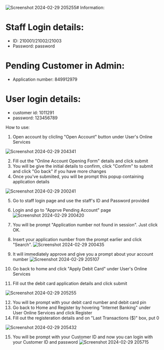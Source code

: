 ![Screenshot 2024-02-29 205255](https://github.com/farahika08/ims5664A/assets/161707877/b2c6f8f0-d2f8-4969-a815-2bb0848576b1)# Information:

# Staff Login details:
- ID:	  210001/21002/21003
- Password: password

# Pending Customer in Admin:
- Application number: 849912979

# User login details:
- customer id: 1011291
- password: 123456789

How to use:
1. Open account by clicling "Open Account" button under User's Online Services
   
![Screenshot 2024-02-29 204341](https://github.com/farahika08/ims5664A/assets/161707877/4a7c391e-caf3-430e-9471-e4414f62a17d)

2. Fill out the "Online Account Opening Form" details and click submit
3. You will be give the initial details to confirm, click "Confirm" to submit and click "Go back" if you have more changes
4. Once you've submiited, you will be prompt this popup containing application details

![Screenshot 2024-02-29 200241](https://github.com/farahika08/ims5664A/assets/161707877/852aafc0-6519-414f-bbfd-13481c9419e0)

5. Go to staff login page and use the staff's ID and Password provided
6. Login and go to "Apprve Pending Account" page
![Screenshot 2024-02-29 200420](https://github.com/farahika08/ims5664A/assets/161707877/0fc612a0-1b72-4e9a-b503-ac62704012f8)

7. You will be prompt "Application number not found in session". Just click OK.
8. Insert your application number from the prompt earlier and click "Search".
![Screenshot 2024-02-29 200435](https://github.com/farahika08/ims5664A/assets/161707877/8d5b7075-e4aa-42b6-b920-f241db460cc0)

9. It will immediately approve and give you a prompt about your account number
 ![Screenshot 2024-02-29 205107](https://github.com/farahika08/ims5664A/assets/161707877/a0b2ada3-6560-491f-ac06-aac2734b9843)

10. Go back to home and click "Apply Debit Card" under User's Online Services
11. Fill out the debit card application details and click submit

![Screenshot 2024-02-29 205255](https://github.com/farahika08/ims5664A/assets/161707877/c60b6d12-6ac2-4561-abab-cc27783e1571)

12. You will be prompt with your debit card number and debit card pin
13. Go back to Home and Register by hovering "Internet Banking" under User Online Services and click Register
14. Fill out the registeration details and on "Last Transactions ($)" box, put 0

![Screenshot 2024-02-29 205432](https://github.com/farahika08/ims5664A/assets/161707877/3a8b730e-920b-4f39-ab4e-b987f34faed7)

15. You will be prompt with your Customer ID and now you can login with your Customer ID and password
![Screenshot 2024-02-29 205715](https://github.com/farahika08/ims5664A/assets/161707877/76dfc992-bc61-4d90-96ac-2618c1cf9d4a)





